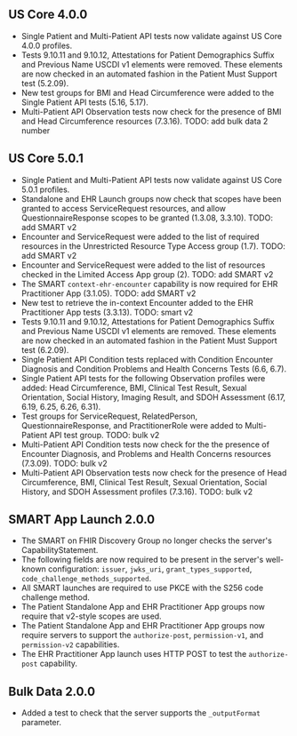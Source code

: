 ## US Core 4.0.0
* Single Patient and Multi-Patient API tests now validate against US Core 4.0.0
  profiles.
* Tests 9.10.11 and 9.10.12, Attestations for Patient Demographics Suffix and
  Previous Name USCDI v1 elements were removed. These elements are now checked
  in an automated fashion in the Patient Must Support test (5.2.09).
* New test groups for BMI and Head Circumference were added to the Single
  Patient API tests (5.16, 5.17).
* Multi-Patient API Observation tests now check for the presence of BMI and Head
  Circumference resources (7.3.16). TODO: add bulk data 2 number
  
## US Core 5.0.1
* Single Patient and Multi-Patient API tests now validate against US Core 5.0.1
  profiles.
* Standalone and EHR Launch groups now check that scopes have been granted to
  access ServiceRequest resources, and allow QuestionnaireResponse scopes to be
  granted (1.3.08, 3.3.10). TODO: add SMART v2
* Encounter and ServiceRequest were added to the list of required resources in
  the Unrestricted Resource Type Access group (1.7). TODO: add SMART v2
* Encounter and ServiceRequest were added to the list of resources checked in
  the Limited Access App group (2). TODO: add SMART v2
* The SMART `context-ehr-encounter` capability is now required for EHR
  Practitioner App (3.1.05). TODO: add SMART v2
* New test to retrieve the in-context Encounter added to the EHR Practitioner
  App tests (3.3.13). TODO: smart v2
* Tests 9.10.11 and 9.10.12, Attestations for Patient Demographics Suffix and
  Previous Name USCDI v1 elements are removed. These elements are now checked in
  an automated fashion in the Patient Must Support test (6.2.09).
* Single Patient API Condition tests replaced with Condition Encounter Diagnosis
  and Condition Problems and Health Concerns Tests (6.6, 6.7).
* Single Patient API tests for the following Observation profiles were added:
  Head Circumference, BMI, Clinical Test Result, Sexual Orientation, Social
  History, Imaging Result, and SDOH Assessment (6.17, 6.19, 6.25, 6.26, 6.31).
* Test groups for ServiceRequest, RelatedPerson, QuestionnaireResponse, and
  PractitionerRole were added to Multi-Patient API test group. TODO: bulk v2
* Multi-Patient API Condition tests now check for the the presence of Encounter
  Diagnosis, and Problems and Health Concerns resources (7.3.09). TODO: bulk v2
* Multi-Patient API Observation tests now check for the presence of Head
  Circumference, BMI, Clinical Test Result, Sexual Orientation, Social History,
  and SDOH Assessment profiles (7.3.16). TODO: bulk v2

## SMART App Launch 2.0.0
* The SMART on FHIR Discovery Group no longer checks the server's
  CapabilityStatement.
* The following fields are now required to be present in the server's well-known
  configuration: `issuer`, `jwks_uri`, `grant_types_supported`,
  `code_challenge_methods_supported`.
* All SMART launches are required to use PKCE with the S256 code challenge
  method.
* The Patient Standalone App and EHR Practitioner App groups now require that
  v2-style scopes are used.
* The Patient Standalone App and EHR Practitioner App groups now require servers
  to support the `authorize-post`, `permission-v1`, and `permission-v2`
  capabilities.
* The EHR Practitioner App launch uses HTTP POST to test the `authorize-post`
  capability.

## Bulk Data 2.0.0
* Added a test to check that the server supports the `_outputFormat` parameter.
